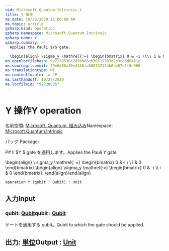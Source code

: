 ```yaml
---
uid: Microsoft.Quantum.Intrinsic.Y
title: Y 操作
ms.date: 10/26/2020 12:00:00 AM
ms.topic: article
qsharp.kind: operation
qsharp.namespace: Microsoft.Quantum.Intrinsic
qsharp.name: Y
qsharp.summary: >-
  Applies the Pauli $Y$ gate.

  \begin{align} \sigma_y \mathrel{:=} \begin{bmatrix} 0 & -i \\\\ i & 0 \end{bmatrix}. \end{align}
ms.openlocfilehash: 9e7178536e28fbb66eb36f19703e2b3cd6d64f1e
ms.sourcegitcommit: 29e0d88a30e4166fa580132124b0eb57e1f0e986
ms.translationtype: MT
ms.contentlocale: ja-JP
ms.lasthandoff: 10/27/2020
ms.locfileid: "92720835"
---
```

# <a name="y-operation"></a><span data-ttu-id="a0b7c-102">Y 操作</span><span class="sxs-lookup"><span data-stu-id="a0b7c-102">Y operation</span></span>

<span data-ttu-id="a0b7c-103">名前空間: [Microsoft. Quantum. 組み込み](xref:Microsoft.Quantum.Intrinsic)</span><span class="sxs-lookup"><span data-stu-id="a0b7c-103">Namespace: [Microsoft.Quantum.Intrinsic](xref:Microsoft.Quantum.Intrinsic)</span></span>

<span data-ttu-id="a0b7c-104">パック [](https://nuget.org/packages/)</span><span class="sxs-lookup"><span data-stu-id="a0b7c-104">Package: [](https://nuget.org/packages/)</span></span>


<span data-ttu-id="a0b7c-105">P# li $Y $ gate を適用します。</span><span class="sxs-lookup"><span data-stu-id="a0b7c-105">Applies the Pauli $Y$ gate.</span></span>

<span data-ttu-id="a0b7c-106">\begin{align} \ sigma_y \mathrel{: =} \begin{bmatrix} 0 &-i \\ \\ i & 0 \end{bmatrix}.</span><span class="sxs-lookup"><span data-stu-id="a0b7c-106">\begin{align} \sigma_y \mathrel{:=} \begin{bmatrix} 0 & -i \\\\ i & 0 \end{bmatrix}.</span></span>
<span data-ttu-id="a0b7c-107">\end{align}</span><span class="sxs-lookup"><span data-stu-id="a0b7c-107">\end{align}</span></span>

```qsharp
operation Y (qubit : Qubit) : Unit
```


## <a name="input"></a><span data-ttu-id="a0b7c-108">入力</span><span class="sxs-lookup"><span data-stu-id="a0b7c-108">Input</span></span>

### <a name="qubit--qubit"></a><span data-ttu-id="a0b7c-109">qubit: [Qubit](xref:microsoft.quantum.lang-ref.qubit)</span><span class="sxs-lookup"><span data-stu-id="a0b7c-109">qubit : [Qubit](xref:microsoft.quantum.lang-ref.qubit)</span></span>

<span data-ttu-id="a0b7c-110">ゲートを適用する qubit。</span><span class="sxs-lookup"><span data-stu-id="a0b7c-110">Qubit to which the gate should be applied.</span></span>



## <a name="output--unit"></a><span data-ttu-id="a0b7c-111">出力: [単位](xref:microsoft.quantum.lang-ref.unit)</span><span class="sxs-lookup"><span data-stu-id="a0b7c-111">Output : [Unit](xref:microsoft.quantum.lang-ref.unit)</span></span>

